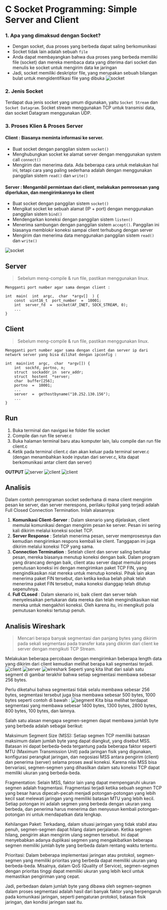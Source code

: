 #  C Socket Programming: Simple Server and Client


### 1. Apa yang dimaksud dengan Socket?

-   Dengan socket, dua proses yang berbeda dapat saling berkomunikasi
-   Socket tidak lain adalah sebuah `file`
-   Anda dapat membayangkan bahwa dua proses yang berbeda memiliki file (socket) dan mereka membaca data yang diterima dari socket dan menulis ke socket untuk mengirim data ke jaringan
-   Jadi, socket memiliki deskriptor file, yang merupakan sebuah bilangan bulat untuk mengidentifikasi file yang dibuka
![socket](../assets/socket-0.png)

### 2. Jenis Socket
Terdapat dua jenis socket yang umum digunakan, yaitu `Socket Stream` dan `Socket Datagram`. Socket stream menggunakan TCP untuk transmisi data, dan socket Datagram menggunakan UDP.

### 3. Proses Klien & Proses Server

#### Client : Biasanya meminta informasi ke server.

-   Buat socket dengan panggilan sistem `socket()`
-   Menghubungkan socket ke alamat server dengan menggunakan system call `connect()`
-   Mengirim dan menerima data. Ada beberapa cara untuk melakukan hal ini, tetapi cara yang paling sederhana adalah dengan menggunakan panggilan sistem `read()` dan `write()`

#### Server : Mengambil permintaan dari client, melakukan pemrosesan yang diperlukan, dan mengirimkannya ke client

-   Buat socket dengan panggilan sistem `socket()`
-   Mengikat socket ke sebuah alamat (IP + port) dengan menggunakan panggilan sistem `bind()`
-   Mendengarkan koneksi dengan panggilan sistem `listen()`
-   Menerima sambungan dengan panggilan sistem `accept()`. Panggilan ini biasanya memblokir koneksi sampai client terhubung dengan server
-   Mengirim dan menerima data menggunakan panggilan sistem `read()` dan `write()`

![socket](../assets/socket-0.png)



## Server

> Sebelum meng-compile & run file, pastikan menggunakan linux.

`Mengganti port number agar sama dengan client :`

    int  main(  int  argc,  char  *argv[]  ) {
	    const  uint16_t  port_number  =  10001;
	    int  server_fd  =  socket(AF_INET, SOCK_STREAM, 0);
	    ...
	}

## Client

> Sebelum meng-compile & run file, pastikan menggunakan linux.

`Mengganti port number agar sama dengan client dan server ip dari network server yang bisa dilihat dengan ipconfig :`

    int  main(int  argc,  char  *argv[]) {
	    int  sockfd, portno, n;
	    struct  sockaddr_in  serv_addr;
	    struct  hostent  *server;
	    char  buffer[256];
	    portno  =  10001;
	    ...
	    server  =  gethostbyname("10.252.130.156");
	    ...
	}


## Run

 1. Buka terminal dan navigasi ke folder file socket
 2. Compile dan run file server.c
 3. Buka halaman terminal baru atau komputer lain, lalu compile dan run file client.c
 4. Ketik pada terminal client.c dan akan keluar pada terminal server.c (dengan menambahkan kode inputan dari server.c, kita dapat berkomunikasi antar client dan server)

**OUTPUT**
![server](../assets/socket-1.jpg)
![client](../assets/socket-2.jpg)
![client](../assets/socket-3.jpg)

## Analisis

Dalam contoh pemrograman socket sederhana di mana client mengirim pesan ke server, dan server merespons, perilaku tipikal yang terjadi adalah Full Closed Connection Termination. Inilah alasannya:

 1. **Komunikasi Client-Server** : Dalam skenario yang dijelaskan, client memulai komunikasi dengan mengirim pesan ke server. Pesan ini sering kali dikirim melalui koneksi socket TCP.
 2. **Server Response** : Setelah menerima pesan, server memprosesnya dan kemudian mengirimkan respons kembali ke client. Tanggapan ini juga dikirim melalui koneksi TCP yang sama.
 3. **Connection Termination** : Setelah client dan server saling bertukar pesan, mereka biasanya menutup koneksi dengan baik. Dalam program yang dirancang dengan baik, client atau server dapat memulai proses pemutusan koneksi ini dengan mengirimkan paket TCP FIN, yang mengindikasikan niat mereka untuk menutup koneksi. Pihak lain akan menerima paket FIN tersebut, dan ketika kedua belah pihak telah menerima paket FIN tersebut, maka koneksi dianggap telah ditutup sepenuhnya.
 4. **Full CLosed** : Dalam skenario ini, baik client dan server telah menyelesaikan pertukaran data mereka dan telah mengindikasikan niat mereka untuk mengakhiri koneksi. Oleh karena itu, ini mengikuti pola pemutusan koneksi tertutup penuh.

## Analisis Wireshark

> Mencari berapa banyak segmentasi dan panjang bytes yang dikirim pada sekali segmentasi pada transfer kata yang dikirim dari client ke server dengan mengikuti TCP Stream.

Melakukan beberapa percobaan dengan mengirimkan beberapa length data yang dikirim dari client kemudian melihat berapa kali segmentasi terjadi.
![client](../assets/try1.jpg)
![server](../assets/try2.jpg)
![wireshark](../assets/try3.jpg)
Seperti yang kita lihat dari salah satu segment di gambar terakhir bahwa setiap segmentasi membawa sebesar 256 bytes.

Perlu diketahui bahwa segmentasi tidak selalu membawa sebesar 256 bytes, segmentasi tersebut juga bisa membawa sebesar 500 bytes, 1000 bytes seperti contoh di bawah :
![segment](../assets/try4.jpg)
Kita bisa melihat terdapat segmentasi yang membawa sebesar 1400 bytes, 1300 bytes, 2800 bytes, 800 bytes, 100 bytes, dan lainnya.

Salah satu alasan mengapa segmen-segmen dapat membawa jumlah byte yang berbeda adalah sebagai berikut:

Maksimum Segment Size (MSS): Setiap segmen TCP memiliki batasan maksimum dalam jumlah byte yang dapat diangkut, yang disebut MSS. Batasan ini dapat berbeda-beda tergantung pada beberapa faktor seperti MTU (Maximum Transmission Unit) pada jaringan fisik yang digunakan, konfigurasi perangkat jaringan, dan negosiasi MSS antara pengirim (client) dan penerima (server) selama proses awal koneksi. Karena nilai MSS bisa bervariasi, segmen-segmen yang dihasilkan dalam satu koneksi TCP dapat memiliki ukuran yang berbeda-beda.

Fragmentation: Selain MSS, faktor lain yang dapat mempengaruhi ukuran segmen adalah fragmentasi. Fragmentasi terjadi ketika sebuah segmen TCP yang besar harus dipecah-pecah menjadi potongan-potongan yang lebih kecil saat melewati jaringan yang memiliki batasan MTU yang lebih kecil. Setiap potongan ini adalah segmen yang berbeda dengan ukuran yang berbeda, dan penerima harus menerima dan menyusun kembali potongan-potongan ini untuk mendapatkan data lengkap.

Kehilangan Paket: Terkadang, dalam situasi jaringan yang tidak stabil atau penuh, segmen-segmen dapat hilang dalam perjalanan. Ketika segmen hilang, pengirim akan mengirim ulang segmen tersebut. Ini dapat menyebabkan adanya duplikasi segmen yang mengakibatkan beberapa segmen memiliki jumlah byte yang berbeda dalam rentang waktu tertentu.

Prioritasi: Dalam beberapa implementasi jaringan atau protokol, segmen-segmen yang memiliki prioritas yang berbeda dapat memiliki ukuran yang berbeda-beda. Misalnya, dalam QoS (Quality of Service), segmen-segmen dengan prioritas tinggi dapat memiliki ukuran yang lebih kecil untuk memastikan pengiriman yang cepat.

Jadi, perbedaan dalam jumlah byte yang dibawa oleh segmen-segmen dalam proses segmentasi adalah hasil dari banyak faktor yang berpengaruh pada komunikasi jaringan, seperti pengaturan protokol, batasan fisik jaringan, dan kondisi jaringan saat itu.